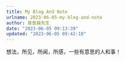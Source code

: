 ```yaml
---
title: My Blog And Note
urlname: 2023-06-05-my-blog-and-note
author: 章鱼猫先生
date: "2023-06-05 09:13:39"
updated: "2023-06-05 09:42:10"
---
```


想法，所见，所闻，所感，一些有意思的人和事！
